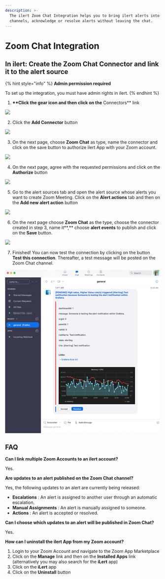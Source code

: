 ```yaml
---
description: >-
  The ilert Zoom Chat Integration helps you to bring ilert alerts into your Zoom
  channels, acknowledge or resolve alerts without leaving the chat.
---
```


# Zoom Chat Integration

## In ilert: Create the Zoom Chat Connector and link it to the alert source <a href="#in-ilert" id="in-ilert"></a>

{% hint style="info" %}
**Admin permission required**

To set up the integration, you must have admin rights in ilert.
{% endhint %}

1. **\*\*Click the gear icon and then click on the** Connectors\*\* link

![](../../.gitbook/assets/Screenshot\_16\_03\_21\_\_15\_46.png)

2. Click the **Add Connector** button

![](../../.gitbook/assets/Screenshot\_16\_03\_21\_\_15\_48.png)

3. On the next page, choose **Zoom Chat** as type, name the connector and click on the save button to authorize ilert App with your Zoom account.

![](../../.gitbook/assets/Screenshot\_16\_03\_21\_\_16\_18.png)

4. On the next page, agree with the requested permissions and click on the **Authorize** button

![](../../.gitbook/assets/Screenshot\_16\_03\_21\_\_15\_53.png)

5. Go to the alert sources tab and open the alert source whose alerts you want to create Zoom Meeting. Click on the **Alert actions** tab and then on the **Add new alert action** button

![](../../.gitbook/assets/Screenshot\_16\_03\_21\_\_16\_04.png)

6. On the next page choose **Zoom Chat** as the type, choose the connector created in step 3, name it\*\*,\*\* choose **alert events** to publish and click on the **Save** button.

![](../../.gitbook/assets/Screenshot\_16\_03\_21\_\_16\_27.png)

7. Finished! You can now test the connection by clicking on the button **Test this connection**. Thereafter, a test message will be posted on the Zoom Chat channel.

![](<../../.gitbook/assets/Zoom (2).png>)

## FAQ <a href="#faq" id="faq"></a>

**Can I link multiple Zoom Accounts to an ilert account?**

Yes.

**Are updates to an alert published on the Zoom Chat channel?**

Yes, the following updates to an alert are currently being released:

* **Escalations** : An alert is assigned to another user through an automatic escalation.
* **Manual Assignments** : An alert is manually assigned to someone.
* **Actions** : An alert is accepted or resolved.

**Can I choose which updates to an alert will be published in Zoom Chat?**

Yes.

**How can I uninstall the ilert App from my Zoom account?**

1. Login to your Zoom Account and navigate to the Zoom App Marketplace
2. Click on the **Manage** link and then on the **Installed Apps** link (alternatively you may also search for the **iLert** app)
3. Click on the **iLert** app
4. Click on the **Uninstall** button